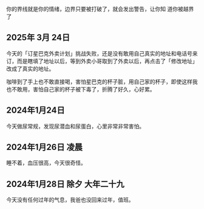 你的界线就是你的情绪，边界只要被打破了，就会发出警告，让你知 道你被越界了

## 2025年 3月 24日

今天的「订星巴克外卖计划」挑战失败，还是没有敢用自己真实的地址和电话号来订，而是瞎填了地址以后，等到外卖小哥取到了外卖以后，再点击了「修改地址」改成了真实的地址。

咖啡到了手上也不敢直接喝，害怕星巴克的杯子脏，用自己家的杯子，即使这样我也不敢用，害怕自己家的杯子被下毒了，折腾了好久，心好累。


## 2024年1月24日

今天做尿常规，发现尿潜血和尿蛋白，心里非常非常害怕。

## 2024年1月26日 凌晨

睡不着，血压很高，今天很奇怪。

## 2024年1月28日 除夕 大年二十九

今天没有任何过年的气息，我爸也没回来过年，值班。



<!-- ##{"style":"<style>@import url("https://chinese-fonts-cdn.deno.dev/packages/hcqyt/dist/ChillRoundFRegular/result.css"); *{font-family:'寒蝉全圆体' !important;}</style>"}## -->